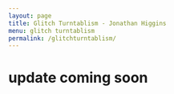```yaml
---
layout: page
title: Glitch Turntablism - Jonathan Higgins
menu: glitch turntablism
permalink: /glitchturntablism/
---
```


# update coming soon